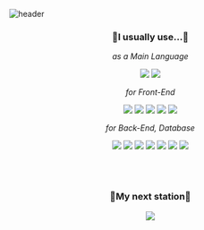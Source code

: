 ![header](https://capsule-render.vercel.app/api?type=waving&color=5A5AFF&height=130&section=header&text=Hana&fontSize=90&rotate=180&fontAlign=12&fontAlignY=85&animation=twinkling&fontColor=FFFFFF)

<h3 align="center">
💎I usually use...💎
</h3>
<p align="center">
  <em>
  as a Main Language
  </em>
  </p>
<p align="center" >
  <img src="https://img.shields.io/badge/Python-3766AB?style=plastic&logo=Python&logoColor=white"/>
  <img src="https://img.shields.io/badge/Java-007396?style=plastic&logo=Java&logoColor=white"/>
</p>
 
<p align="center">
  <em>
    for Front-End
  </em>
</p>
<p align="center" >
  <img src="https://img.shields.io/badge/HTML5-E34F26?style=plastic&logo=HTML5&logoColor=white"/>
  <img src="https://img.shields.io/badge/CSS3-1572B6?style=plastic&logo=CSS3&logoColor=white"/>
  <img src="https://img.shields.io/badge/JavaScript-F7DF1E?style=plastic&logo=JavaScript&logoColor=white"/>
  <img src="https://img.shields.io/badge/React-61DAFB?style=plastic&logo=React&logoColor=white"/>
  <img src="https://img.shields.io/badge/Vue.js-4FC08D?style=plastic&logo=Vue.js&logoColor=white"/>
</p>
  
<p align="center">
  <em>
    for Back-End, Database
  </em>
</p>
<p align="center" >
  <img src="https://img.shields.io/badge/Spring-6DB33F?style=plastic&logo=Spring&logoColor=white"/>
  <img src="https://img.shields.io/badge/Node.js-339933?style=plastic&logo=Node.js&logoColor=white"/>
  <img src="https://img.shields.io/badge/MySQL-4479A1?style=plastic&logo=MySQL&logoColor=white"/>
  <img src="https://img.shields.io/badge/MariaDB-003545?style=plastic&logo=MariaDB&logoColor=white"/>
  <img src="https://img.shields.io/badge/InfluxDB-22ADF6?style=plastic&logo=InfluxDB&logoColor=white"/>
  <img src="https://img.shields.io/badge/Grafana-F46800?style=plastic&logo=Grafana&logoColor=white"/>
  <img src="https://img.shields.io/badge/AWS-232F3E?style=plastic&logo=Amazon%20AWS&logoColor=white"/>
</p>
  
<br />
<br />
<h3 align="center">
🍦My next station🍺
</h3>

<p align="center" >
  <img src="https://img.shields.io/badge/TypeScript-3178C6?style=plastic&logo=TypeScript&logoColor=white"/>
  
</p>
<br />
<br />


<!--
**Me-hayon/Me-hayon** is a ✨ _special_ ✨ repository because its `README.md` (this file) appears on your GitHub profile.

Here are some ideas to get you started:

- 🔭 I’m currently working on ...
- 🌱 I’m currently learning ...
- 👯 I’m looking to collaborate on ...
- 🤔 I’m looking for help with ...
- 💬 Ask me about ...
- 📫 How to reach me: ...
- 😄 Pronouns: ...
- ⚡ Fun fact: ...
-->
